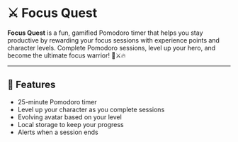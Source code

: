 # ⚔️ Focus Quest

**Focus Quest** is a fun, gamified Pomodoro timer that helps you stay productive by rewarding your focus sessions with experience points and character levels. Complete Pomodoro sessions, level up your hero, and become the ultimate focus warrior! 🧠⚔️🔥

---

## 🌟 Features

- 25-minute Pomodoro timer
- Level up your character as you complete sessions
- Evolving avatar based on your level
- Local storage to keep your progress
- Alerts when a session ends

